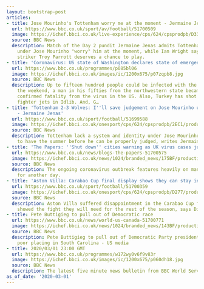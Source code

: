 ```yaml
---
layout: bootstrap-post
articles:
- title: Jose Mourinho's Tottenham worry me at the moment - Jermaine Jenas
  url: https://www.bbc.co.uk/sport/av/football/51700509
  image: https://ichef.bbci.co.uk/live-experience/cps/624/cpsprodpb/D335/production/_111096045_p085bk28.jpg
  source: BBC News
  description: Match of the Day 2 pundit Jermaine Jenas admits Tottenham's performances
    under Jose Mourinho "worry" him at the moment, while Ian Wright says young Spurs
    striker Troy Parrott deserves a chance to play.
- title: 'Coronavirus: US state of Washington declares state of emergency'
  url: https://www.bbc.co.uk/programmes/p085bl06
  image: https://ichef.bbci.co.uk/images/ic/1200x675/p07zqpb8.jpg
  source: BBC News
  description: Up to fifteen hundred people could be infected with the virus. Over
    the weekend, a man in his fifties from the northwestern state became the first
    confirmed fatality from the virus in the US. Also, Turkey has shot down two Syrian
    fighter jets in Idlib. And, G…
- title: 'Tottenham 2-3 Wolves: I''ll save judgement on Jose Mourinho until summer
    - Jermaine Jenas'
  url: https://www.bbc.co.uk/sport/football/51699588
  image: https://ichef.bbci.co.uk/onesport/cps/624/cpsprodpb/2EC1/production/_111096911_josemourinho.jpg
  source: BBC News
  description: Tottenham lack a system and identity under Jose Mourinho but he needs
    to have the summer before he can be properly judged, writes Jermaine Jenas.
- title: 'The Papers: ''Shut down'' cities warning as UK virus cases jump'
  url: https://www.bbc.co.uk/news/blogs-the-papers-51700575
  image: https://ichef.bbci.co.uk/news/1024/branded_news/175BF/production/_111097659_metrop1mar2.jpg
  source: BBC News
  description: The ongoing coronavirus outbreak features heavily on many front pages
    for another day.
- title: 'Aston Villa: Carabao Cup final display shows they can stay in Premier League'
  url: https://www.bbc.co.uk/sport/football/51700359
  image: https://ichef.bbci.co.uk/onesport/cps/624/cpsprodpb/D277/production/_111097835_grealish_reuters.jpg
  source: BBC News
  description: Aston Villa suffered disappointment in the Carabao Cup final but they
    showed the fight they will need for the rest of the season, says Dion Dublin.
- title: Pete Buttigieg to pull out of Democratic race
  url: https://www.bbc.co.uk/news/world-us-canada-51700771
  image: https://ichef.bbci.co.uk/news/1024/branded_news/143BF/production/_111097828_mediaitem111097827.jpg
  source: BBC News
  description: Pete Buttigieg to pull out of Democratic Party presidential race after
    poor placing in South Carolina - US media
- title: 2020/03/01 23:00 GMT
  url: https://www.bbc.co.uk/programmes/w172wy0v6f9v83r
  image: https://ichef.bbci.co.uk/images/ic/1200x675/p060dh18.jpg
  source: BBC News
  description: The latest five minute news bulletin from BBC World Service.
as_of_date: '2020-03-01'
---
```


